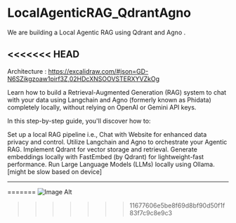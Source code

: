 # LocalAgenticRAG_QdrantAgno
We are building a Local Agentic RAG using Qdrant and Agno . 

<<<<<<< HEAD
------------------------------------------------------------------------------------

Architecture : https://excalidraw.com/#json=GD-N6SZikgzoaw1pirf3Z,02HDcXNSOOVSTERXYVZkOg

Learn how to build a Retrieval-Augmented Generation (RAG) system to chat with your data using Langchain and Agno (formerly known as Phidata) completely locally, without relying on OpenAI or Gemini API keys.

In this step-by-step guide, you'll discover how to:

Set up a local RAG pipeline i.e., Chat with Website for enhanced data privacy and control.
Utilize Langchain and Agno to orchestrate your Agentic RAG.
Implement Qdrant for vector storage and retrieval.
Generate embeddings locally with FastEmbed (by Qdrant) for lightweight-fast performance.
Run Large Language Models (LLMs) locally using Ollama. [might be slow based on device]

-----------------------------------------------------------------------------------


=======
![Image Alt](https://github.com/SetuAI/LocalAgenticRAG_QdrantAgno/blob/11f5e35d8031efeeb0e9d35e05e619ebea94a3a0/LocalAgenticRAG.png)
>>>>>>> 11677606e5be8f69d8bf90d50f1f83f7c9c8e9c3
